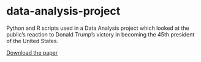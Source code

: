 # data-analysis-project

Python and R scripts used in a Data Analysis project which looked at the public’s reaction to Donald Trump’s victory in becoming the 45th president of the United States.

[Download the paper](
https://app.box.com/s/8ndccxwd0k60645za3m8qleth9rompyj) 
